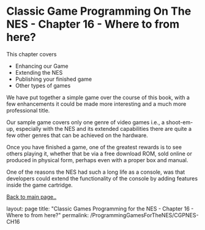 # Classic Game Programming On The NES - Chapter 16 - Where to from here?

This chapter covers

- Enhancing our Game
- Extending the NES
- Publishing your finished game
- Other types of games

We have put together a simple game over the course of this book, with a few enhancements it could be made more interesting and a much more professional title.

Our sample game covers only one genre of video games i.e., a shoot-em-up, especially with the NES and its extended capabilities there are quite a few other genres that can be achieved on the hardware.

Once you have finished a game, one of the greatest rewards is to see others playing it, whether that be via a free download ROM, sold online or produced in physical form, perhaps even with a proper box and manual.

One of the reasons the NES had such a long life as a console, was that developers could extend the functionality of the console by adding features inside the game cartridge.

[Back to main page..](/ProgammingForTheNES.md)

layout: page
title: "Classic Games Programming for the NES - Chapter 16 - Where to from here?"
permalink: /ProgrammingGamesForTheNES/CGPNES-CH16
